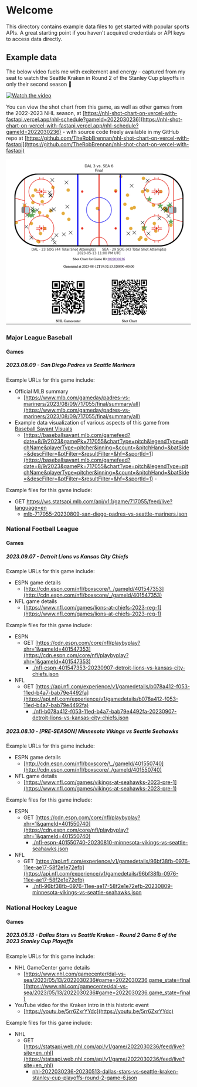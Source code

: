 # Welcome

This directory contains example data files to get started with popular sports APIs. A great starting point if you haven't acquired credentials or API keys to access data directly.

## Example data

The below video fuels me with excitement and energy - captured from my seat to watch the Seattle Kraken in Round 2 of the Stanley Cup playoffs in only their second season 🏒

[![Watch the video](https://img.youtube.com/vi/5rr6ZxrYYdc/maxresdefault.jpg)](https://youtu.be/5rr6ZxrYYdc)

You can view the shot chart from this game, as well as other games from the 2022-2023 NHL season, at [https://nhl-shot-chart-on-vercel-with-fastapi.vercel.app/nhl-schedule?gameId=2022030236](https://nhl-shot-chart-on-vercel-with-fastapi.vercel.app/nhl-schedule?gameId=2022030236) - with source code freely available in my GitHub repo at [https://github.com/TheRobBrennan/nhl-shot-chart-on-vercel-with-fastapi](https://github.com/TheRobBrennan/nhl-shot-chart-on-vercel-with-fastapi)

![](/assets/screenshot-nhl-shot-chart-on-vercel.png)

### Major League Baseball

#### Games

##### 2023.08.09 - San Diego Padres vs Seattle Mariners

Example URLs for this game include:

- Official MLB summary
  - [https://www.mlb.com/gameday/padres-vs-mariners/2023/08/09/717055/final/summary/all](https://www.mlb.com/gameday/padres-vs-mariners/2023/08/09/717055/final/summary/all)
- Example data visualization of various aspects of this game from [Baseball Savant Visuals](https://baseballsavant.mlb.com/visuals)
  - [https://baseballsavant.mlb.com/gamefeed?date=8/9/2023&gamePk=717055&chartType=pitch&legendType=pitchName&playerType=pitcher&inning=&count=&pitchHand=&batSide=&descFilter=&ptFilter=&resultFilter=&hf=&sportId=1](https://baseballsavant.mlb.com/gamefeed?date=8/9/2023&gamePk=717055&chartType=pitch&legendType=pitchName&playerType=pitcher&inning=&count=&pitchHand=&batSide=&descFilter=&ptFilter=&resultFilter=&hf=&sportId=1) -

Example files for this game include:

- GET https://ws.statsapi.mlb.com/api/v1.1/game/717055/feed/live?language=en
  - [mlb-717055-20230809-san-diego-padres-vs-seattle-mariners.json](./mlb-717055-20230809-san-diego-padres-vs-seattle-mariners.json)

### National Football League

#### Games

##### 2023.09.07 - Detroit Lions vs Kansas City Chiefs

Example URLs for this game include:

- ESPN game details
  - [http://cdn.espn.com/nfl/boxscore/\_/gameId/401547353](http://cdn.espn.com/nfl/boxscore/_/gameId/401547353)
- NFL game details
  - [https://www.nfl.com/games/lions-at-chiefs-2023-reg-1](https://www.nfl.com/games/lions-at-chiefs-2023-reg-1)

Example files for this game include:

- ESPN
  - GET [https://cdn.espn.com/core/nfl/playbyplay?xhr=1&gameId=401547353](https://cdn.espn.com/core/nfl/playbyplay?xhr=1&gameId=401547353)
    - [./nfl-espn-401547353-20230907-detroit-lions-vs-kansas-city-chiefs.json](./nfl-espn-401547353-20230907-detroit-lions-vs-kansas-city-chiefs.json)
- NFL
  - GET [https://api.nfl.com/experience/v1/gamedetails/b078a412-f053-11ed-b4a7-bab79e4492fa](https://api.nfl.com/experience/v1/gamedetails/b078a412-f053-11ed-b4a7-bab79e4492fa)
    - [./nfl-b078a412-f053-11ed-b4a7-bab79e4492fa-20230907-detroit-lions-vs-kansas-city-chiefs.json](./nfl-b078a412-f053-11ed-b4a7-bab79e4492fa-20230907-detroit-lions-vs-kansas-city-chiefs.json)

##### 2023.08.10 - [PRE-SEASON] Minnesota Vikings vs Seattle Seahawks

Example URLs for this game include:

- ESPN game details
  - [http://cdn.espn.com/nfl/boxscore/\_/gameId/401550740](http://cdn.espn.com/nfl/boxscore/_/gameId/401550740)
- NFL game details
  - [https://www.nfl.com/games/vikings-at-seahawks-2023-pre-1](https://www.nfl.com/games/vikings-at-seahawks-2023-pre-1)

Example files for this game include:

- ESPN
  - GET [https://cdn.espn.com/core/nfl/playbyplay?xhr=1&gameId=401550740](https://cdn.espn.com/core/nfl/playbyplay?xhr=1&gameId=401550740)
    - [./nfl-espn-401550740-20230810-minnesota-vikings-vs-seattle-seahawks.json](./nfl-espn-401550740-20230810-minnesota-vikings-vs-seattle-seahawks.json)
- NFL
  - GET [https://api.nfl.com/experience/v1/gamedetails/96bf38fb-0976-11ee-ae17-58f2e1e72efb](https://api.nfl.com/experience/v1/gamedetails/96bf38fb-0976-11ee-ae17-58f2e1e72efb)
    - [./nfl-96bf38fb-0976-11ee-ae17-58f2e1e72efb-20230809-minnesota-vikings-vs-seattle-seahawks.json](./nfl-96bf38fb-0976-11ee-ae17-58f2e1e72efb-20230809-minnesota-vikings-vs-seattle-seahawks.json)

### National Hockey League

#### Games

##### 2023.05.13 - Dallas Stars vs Seattle Kraken - Round 2 Game 6 of the 2023 Stanley Cup Playoffs

Example URLs for this game include:

- NHL GameCenter game details
  - [https://www.nhl.com/gamecenter/dal-vs-sea/2023/05/13/2022030236#game=2022030236,game_state=final](https://www.nhl.com/gamecenter/dal-vs-sea/2023/05/13/2022030236#game=2022030236,game_state=final)
- YouTube video for the Kraken intro in this historic event
  - [https://youtu.be/5rr6ZxrYYdc](https://youtu.be/5rr6ZxrYYdc)

Example files for this game include:

- NHL
  - GET [https://statsapi.web.nhl.com/api/v1/game/2022030236/feed/live?site=en_nhl](https://statsapi.web.nhl.com/api/v1/game/2022030236/feed/live?site=en_nhl)
    - [nhl-2022030236-20230513-dallas-stars-vs-seattle-kraken-stanley-cup-playoffs-round-2-game-6.json](./nhl-2022030236-20230513-dallas-stars-vs-seattle-kraken-stanley-cup-playoffs-round-2-game-6.json)
